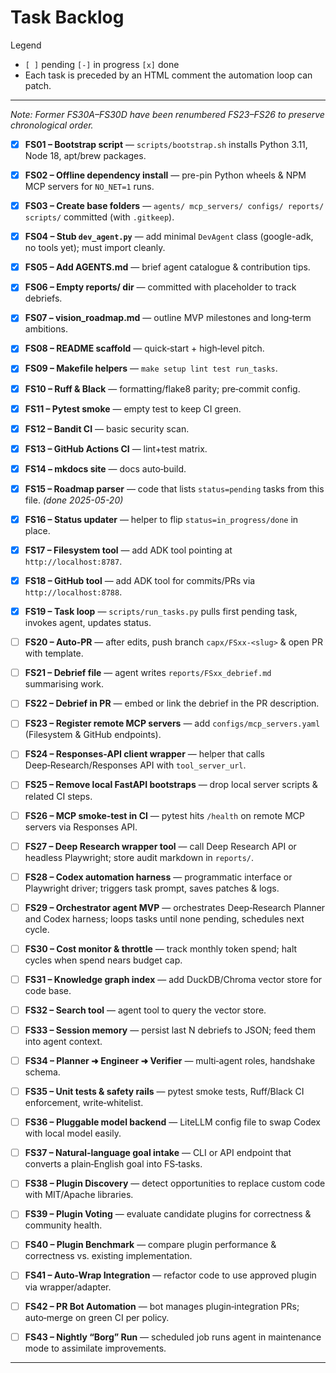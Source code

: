 # Task Backlog

Legend  

* `[ ]` pending   `[-]` in progress   `[x]` done  
* Each task is preceded by an HTML comment the automation loop can patch.

---

*Note: Former FS30A–FS30D have been renumbered FS23–FS26 to preserve chronological order.*

<!-- TASK:FS01 status=done -->
* [x] **FS01 – Bootstrap script** — `scripts/bootstrap.sh` installs Python 3.11, Node 18, apt/brew packages.

<!-- TASK:FS02 status=done -->
* [x] **FS02 – Offline dependency install** — pre-pin Python wheels & NPM MCP servers for `NO_NET=1` runs.

<!-- TASK:FS03 status=done -->
* [x] **FS03 – Create base folders** — `agents/ mcp_servers/ configs/ reports/ scripts/` committed (with `.gitkeep`).

<!-- TASK:FS04 status=done -->
* [x] **FS04 – Stub `dev_agent.py`** — add minimal `DevAgent` class (google-adk, no tools yet); must import cleanly.

<!-- TASK:FS05 status=done -->
* [x] **FS05 – Add AGENTS.md** — brief agent catalogue & contribution tips.

<!-- TASK:FS06 status=done -->
* [x] **FS06 – Empty reports/ dir** — committed with placeholder to track debriefs.

<!-- TASK:FS07 status=done -->
* [x] **FS07 – vision_roadmap.md** — outline MVP milestones and long‑term ambitions.

<!-- TASK:FS08 status=done -->
* [x] **FS08 – README scaffold** — quick‑start + high‑level pitch.

<!-- TASK:FS09 status=done -->
* [x] **FS09 – Makefile helpers** — `make setup lint test run_tasks`.

<!-- TASK:FS10 status=done -->
* [x] **FS10 – Ruff & Black** — formatting/flake8 parity; pre‑commit config.

<!-- TASK:FS11 status=done -->
* [x] **FS11 – Pytest smoke** — empty test to keep CI green.

<!-- TASK:FS12 status=done -->
* [x] **FS12 – Bandit CI** — basic security scan.

<!-- TASK:FS13 status=done -->
* [x] **FS13 – GitHub Actions CI** — lint+test matrix.

<!-- TASK:FS14 status=done -->
* [x] **FS14 – mkdocs site** — docs auto‑build.

<!-- TASK:FS15 status=done -->
* [x] **FS15 – Roadmap parser** — code that lists `status=pending` tasks from this file. *(done 2025-05-20)*

<!-- TASK:FS16 status=done -->
* [x] **FS16 – Status updater** — helper to flip `status=in_progress/done` in place.

<!-- TASK:FS17 status=done -->
* [x] **FS17 – Filesystem tool** — add ADK tool pointing at `http://localhost:8787`.

<!-- TASK:FS18 status=done -->
* [x] **FS18 – GitHub tool** — add ADK tool for commits/PRs via `http://localhost:8788`.

<!-- TASK:FS19 status=done -->
* [x] **FS19 – Task loop** — `scripts/run_tasks.py` pulls first pending task, invokes agent, updates status.

<!-- TASK:FS20 status=pending -->
* [ ] **FS20 – Auto‑PR** — after edits, push branch `capx/FSxx‑<slug>` & open PR with template.

<!-- TASK:FS21 status=pending -->
* [ ] **FS21 – Debrief file** — agent writes `reports/FSxx_debrief.md` summarising work.

<!-- TASK:FS22 status=pending -->
* [ ] **FS22 – Debrief in PR** — embed or link the debrief in the PR description.

<!-- TASK:FS23 status=pending -->
* [ ] **FS23 – Register remote MCP servers** — add `configs/mcp_servers.yaml` (Filesystem & GitHub endpoints).

<!-- TASK:FS24 status=pending -->
* [ ] **FS24 – Responses‑API client wrapper** — helper that calls Deep‑Research/Responses API with `tool_server_url`.

<!-- TASK:FS25 status=pending -->
* [ ] **FS25 – Remove local FastAPI bootstraps** — drop local server scripts & related CI steps.

<!-- TASK:FS26 status=pending -->
* [ ] **FS26 – MCP smoke‑test in CI** — pytest hits `/health` on remote MCP servers via Responses API.

<!-- TASK:FS27 status=pending -->
* [ ] **FS27 – Deep Research wrapper tool** — call Deep Research API or headless Playwright; store audit markdown in `reports/`.

<!-- TASK:FS28 status=pending -->
* [ ] **FS28 – Codex automation harness** — programmatic interface or Playwright driver; triggers task prompt, saves patches & logs.

<!-- TASK:FS29 status=pending -->
* [ ] **FS29 – Orchestrator agent MVP** — orchestrates Deep‑Research Planner and Codex harness; loops tasks until none pending, schedules next cycle.

<!-- TASK:FS30 status=pending -->
* [ ] **FS30 – Cost monitor & throttle** — track monthly token spend; halt cycles when spend nears budget cap.

<!-- TASK:FS31 status=pending -->
* [ ] **FS31 – Knowledge graph index** — add DuckDB/Chroma vector store for code base.

<!-- TASK:FS32 status=pending -->
* [ ] **FS32 – Search tool** — agent tool to query the vector store.

<!-- TASK:FS33 status=pending -->
* [ ] **FS33 – Session memory** — persist last N debriefs to JSON; feed them into agent context.

<!-- TASK:FS34 status=pending -->
* [ ] **FS34 – Planner ➜ Engineer ➜ Verifier** — multi‑agent roles, handshake schema.

<!-- TASK:FS35 status=pending -->
* [ ] **FS35 – Unit tests & safety rails** — pytest smoke tests, Ruff/Black CI enforcement, write‑whitelist.

<!-- TASK:FS36 status=pending -->
* [ ] **FS36 – Pluggable model backend** — LiteLLM config file to swap Codex with local model easily.

<!-- TASK:FS37 status=pending -->
* [ ] **FS37 – Natural‑language goal intake** — CLI or API endpoint that converts a plain‑English goal into FS‑tasks.

<!-- TASK:FS38 status=pending -->
* [ ] **FS38 – Plugin Discovery** — detect opportunities to replace custom code with MIT/Apache libraries.

<!-- TASK:FS39 status=pending -->
* [ ] **FS39 – Plugin Voting** — evaluate candidate plugins for correctness & community health.

<!-- TASK:FS40 status=pending -->
* [ ] **FS40 – Plugin Benchmark** — compare plugin performance & correctness vs. existing implementation.

<!-- TASK:FS41 status=pending -->
* [ ] **FS41 – Auto‑Wrap Integration** — refactor code to use approved plugin via wrapper/adapter.

<!-- TASK:FS42 status=pending -->
* [ ] **FS42 – PR Bot Automation** — bot manages plugin‑integration PRs; auto‑merge on green CI per policy.

<!-- TASK:FS43 status=pending -->
* [ ] **FS43 – Nightly “Borg” Run** — scheduled job runs agent in maintenance mode to assimilate improvements.

---
